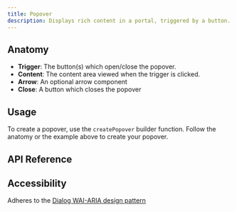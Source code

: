 ```yaml
---
title: Popover
description: Displays rich content in a portal, triggered by a button.
---
```


<script>
    import { APITable, KbdTable } from '$docs/components' 
    export let data
</script>

## Anatomy

- **Trigger**: The button(s) which open/close the popover.
- **Content**: The content area viewed when the trigger is clicked.
- **Arrow**: An optional arrow component
- **Close**: A button which closes the popover

## Usage

To create a popover, use the `createPopover` builder function. Follow the anatomy or the example
above to create your popover.

## API Reference

<APITable data={data.builder} />
<APITable data={data.trigger} />
<APITable data={data.arrow} />

## Accessibility

Adheres to the
[Dialog WAI-ARIA design pattern](https://www.w3.org/WAI/ARIA/apg/patterns/dialogmodal)

<KbdTable data={data.keyboard} />
